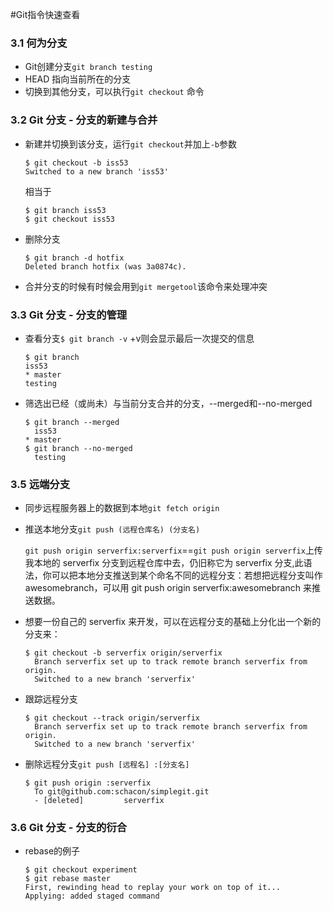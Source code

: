 #Git指令快速查看
### 3.1 何为分支

* Git创建分支```git branch testing```
* HEAD 指向当前所在的分支
* 切换到其他分支，可以执行```git checkout``` 命令

### 3.2 Git 分支 - 分支的新建与合并
* 新建并切换到该分支，运行```git checkout```并加上```-b```参数

	```
	$ git checkout -b iss53
	Switched to a new branch 'iss53'

	```
	
	相当于
	
	```
	$ git branch iss53
	$ git checkout iss53
	```
* 删除分支

	```
    $ git branch -d hotfix
	Deleted branch hotfix (was 3a0874c).
	```
* 合并分支的时候有时候会用到```git mergetool```该命令来处理冲突

### 3.3 Git 分支 - 分支的管理
* 查看分支```$ git branch -v``` +v则会显示最后一次提交的信息

	```
	$ git branch
  	iss53
	* master
  	testing
  	```
* 筛选出已经（或尚未）与当前分支合并的分支，--merged和--no-merged
   
	```
	$ git branch --merged
	  iss53
	* master
	$ git branch --no-merged
	  testing
	```
	
### 3.5 远端分支	

* 同步远程服务器上的数据到本地```git fetch origin```
* 推送本地分支```git push (远程仓库名) (分支名)```

  ```git push origin serverfix:serverfix```==```git push origin serverfix```上传我本地的 serverfix 分支到远程仓库中去，仍旧称它为 serverfix 分支,此语法，你可以把本地分支推送到某个命名不同的远程分支：若想把远程分支叫作 awesomebranch，可以用 git push origin serverfix:awesomebranch 来推送数据。
  
* 想要一份自己的 serverfix 来开发，可以在远程分支的基础上分化出一个新的分支来：
  
	```
	$ git checkout -b serverfix origin/serverfix
	  Branch serverfix set up to track remote branch serverfix from origin.
	  Switched to a new branch 'serverfix'
	```
	
* 跟踪远程分支

	```
	$ git checkout --track origin/serverfix
	  Branch serverfix set up to track remote branch serverfix from origin.
	  Switched to a new branch 'serverfix'
	```	
	
* 删除远程分支```git push [远程名] :[分支名]```

	```
	$ git push origin :serverfix
	  To git@github.com:schacon/simplegit.git
	  - [deleted]         serverfix
 	```

### 3.6 Git 分支 - 分支的衍合

* rebase的例子

	```
	$ git checkout experiment
	$ git rebase master
	First, rewinding head to replay your work on top of it...
	Applying: added staged command
	```

  